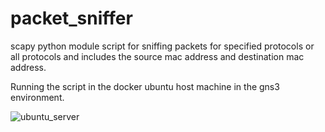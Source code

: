 # packet_sniffer
scapy python module script for sniffing packets for specified protocols or all protocols and includes the source mac address and destination mac address.


Running the script in the docker ubuntu host machine in the gns3 environment.

![ubuntu_server](https://user-images.githubusercontent.com/61822296/192036041-b2fb5819-107d-4782-9d56-9880e319bf0f.png)



